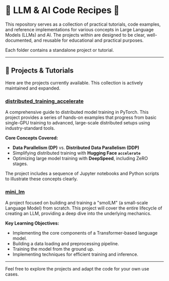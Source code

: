 # 🚀 LLM & AI Code Recipes 🚀

This repository serves as a collection of practical tutorials, code examples, and reference implementations for various concepts in Large Language Models (LLMs) and AI. The projects within are designed to be clear, well-documented, and reusable for educational and practical purposes.

Each folder contains a standalone project or tutorial.

---

## 📂 Projects & Tutorials

Here are the projects currently available. This collection is actively maintained and expanded.

### [distributed_training_accelerate](./distributed_training_accelerate/)

A comprehensive guide to distributed model training in PyTorch. This project provides a series of hands-on examples that progress from basic single-GPU training to advanced, large-scale distributed setups using industry-standard tools.

**Core Concepts Covered:**
*   **Data Parallelism (DP)** vs. **Distributed Data Parallelism (DDP)**
*   Simplifying distributed training with **Hugging Face `accelerate`**
*   Optimizing large model training with **DeepSpeed**, including ZeRO stages.

The project includes a sequence of Jupyter notebooks and Python scripts to illustrate these concepts clearly.

### [mini_lm](./mini_lm/)

A project focused on building and training a "smolLM" (a small-scale Language Model) from scratch. This project will cover the entire lifecycle of creating an LLM, providing a deep dive into the underlying mechanics.

**Key Learning Objectives:**
*   Implementing the core components of a Transformer-based language model.
*   Building a data loading and preprocessing pipeline.
*   Training the model from the ground up.
*   Implementing techniques for efficient training and inference.


---

Feel free to explore the projects and adapt the code for your own use cases.
